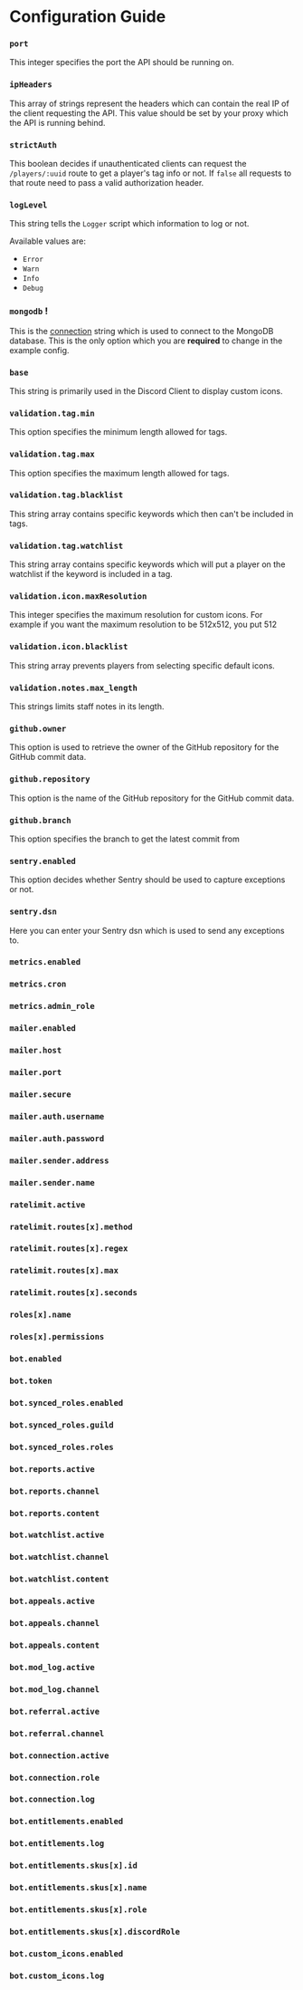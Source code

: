 # Configuration Guide

### `port`
This integer specifies the port the API should be running on.

### `ipHeaders`
This array of strings represent the headers which can contain the real IP of the client requesting the API. This value should be set by your proxy which the API is running behind.

### `strictAuth`
This boolean decides if unauthenticated clients can request the `/players/:uuid` route to get a player's tag info or not. If `false` all requests to that route need to pass a valid authorization header.

### `logLevel`
This string tells the `Logger` script which information to log or not.

Available values are:

- `Error`
- `Warn`
- `Info`
- `Debug`

### `mongodb` **!**
This is the <a href="https://www.mongodb.com/docs/manual/reference/connection-string/" target="_blank">connection</a> string which is used to connect to the MongoDB database. This is the only option which you are **required** to change in the example config.

### `base`
This string is primarily used in the Discord Client to display custom icons.

### `validation.tag.min`
This option specifies the minimum length allowed for tags.

### `validation.tag.max`
This option specifies the maximum length allowed for tags.

### `validation.tag.blacklist`
This string array contains specific keywords which then can't be included in tags.

### `validation.tag.watchlist`
This string array contains specific keywords which will put a player on the watchlist if the keyword is included in a tag.

### `validation.icon.maxResolution`
This integer specifies the maximum resolution for custom icons. For example if you want the maximum resolution to be 512x512, you put 512

### `validation.icon.blacklist`
This string array prevents players from selecting specific default icons.

### `validation.notes.max_length`
This strings limits staff notes in its length.

### `github.owner`
This option is used to retrieve the owner of the GitHub repository for the GitHub commit data.

### `github.repository`
This option is the name of the GitHub repository for the GitHub commit data.

### `github.branch`
This option specifies the branch to get the latest commit from

### `sentry.enabled`
This option decides whether Sentry should be used to capture exceptions or not.

### `sentry.dsn`
Here you can enter your Sentry dsn which is used to send any exceptions to.

### `metrics.enabled`


### `metrics.cron`
### `metrics.admin_role`
### `mailer.enabled`
### `mailer.host`
### `mailer.port`
### `mailer.secure`
### `mailer.auth.username`
### `mailer.auth.password`
### `mailer.sender.address`
### `mailer.sender.name`
### `ratelimit.active`
### `ratelimit.routes[x].method`
### `ratelimit.routes[x].regex`
### `ratelimit.routes[x].max`
### `ratelimit.routes[x].seconds`
### `roles[x].name`
### `roles[x].permissions`
### `bot.enabled`
### `bot.token`
### `bot.synced_roles.enabled`
### `bot.synced_roles.guild`
### `bot.synced_roles.roles`
### `bot.reports.active`
### `bot.reports.channel`
### `bot.reports.content`
### `bot.watchlist.active`
### `bot.watchlist.channel`
### `bot.watchlist.content`
### `bot.appeals.active`
### `bot.appeals.channel`
### `bot.appeals.content`
### `bot.mod_log.active`
### `bot.mod_log.channel`
### `bot.referral.active`
### `bot.referral.channel`
### `bot.connection.active`
### `bot.connection.role`
### `bot.connection.log`
### `bot.entitlements.enabled`
### `bot.entitlements.log`
### `bot.entitlements.skus[x].id`
### `bot.entitlements.skus[x].name`
### `bot.entitlements.skus[x].role`
### `bot.entitlements.skus[x].discordRole`
### `bot.custom_icons.enabled`
### `bot.custom_icons.log`